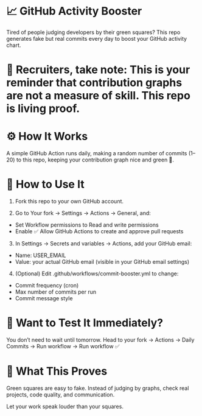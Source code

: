 # 📈 GitHub Activity Booster
Tired of people judging developers by their green squares?
This repo generates fake but real commits every day to boost your GitHub activity chart.

# 🧠 Recruiters, take note: This is your reminder that contribution graphs are not a measure of skill. This repo is living proof.

# ⚙️ How It Works
A simple GitHub Action runs daily, making a random number of commits (1–20) to this repo, keeping your contribution graph nice and green 🌿.

# 🚀 How to Use It
1) Fork this repo to your own GitHub account.

2) Go to
Your fork → Settings → Actions → General, and:

- Set Workflow permissions to Read and write permissions
- Enable ✅ Allow GitHub Actions to create and approve pull requests
3) In
Settings → Secrets and variables → Actions, add your GitHub email:

- Name: USER_EMAIL
- Value: your actual GitHub email (visible in your GitHub email settings)
4) (Optional) Edit .github/workflows/commit-booster.yml to change:

- Commit frequency (cron)
- Max number of commits per run
- Commit message style
# 🧪 Want to Test It Immediately?
You don’t need to wait until tomorrow.
Head to your fork → Actions → Daily Commits → Run workflow → Run workflow ✅

# 🤖 What This Proves
Green squares are easy to fake.
Instead of judging by graphs, check real projects, code quality, and communication.

Let your work speak louder than your squares.
